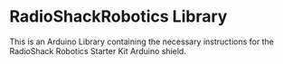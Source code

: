 
# RadioShackRobotics Library

This is an Arduino Library containing the necessary instructions for the RadioShack Robotics Starter Kit Arduino shield.


